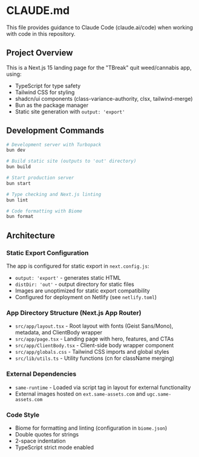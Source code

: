 # CLAUDE.md

This file provides guidance to Claude Code (claude.ai/code) when working with code in this repository.

## Project Overview

This is a Next.js 15 landing page for the "TBreak" quit weed/cannabis app, using:
- TypeScript for type safety
- Tailwind CSS for styling
- shadcn/ui components (class-variance-authority, clsx, tailwind-merge)
- Bun as the package manager
- Static site generation with `output: 'export'`

## Development Commands

```bash
# Development server with Turbopack
bun dev

# Build static site (outputs to 'out' directory)
bun build

# Start production server
bun start

# Type checking and Next.js linting
bun lint

# Code formatting with Biome
bun format
```

## Architecture

### Static Export Configuration
The app is configured for static export in `next.config.js`:
- `output: 'export'` - generates static HTML
- `distDir: 'out'` - output directory for static files
- Images are unoptimized for static export compatibility
- Configured for deployment on Netlify (see `netlify.toml`)

### App Directory Structure (Next.js App Router)
- `src/app/layout.tsx` - Root layout with fonts (Geist Sans/Mono), metadata, and ClientBody wrapper
- `src/app/page.tsx` - Landing page with hero, features, and CTAs
- `src/app/ClientBody.tsx` - Client-side body wrapper component
- `src/app/globals.css` - Tailwind CSS imports and global styles
- `src/lib/utils.ts` - Utility functions (cn for className merging)

### External Dependencies
- `same-runtime` - Loaded via script tag in layout for external functionality
- External images hosted on `ext.same-assets.com` and `ugc.same-assets.com`

### Code Style
- Biome for formatting and linting (configuration in `biome.json`)
- Double quotes for strings
- 2-space indentation
- TypeScript strict mode enabled